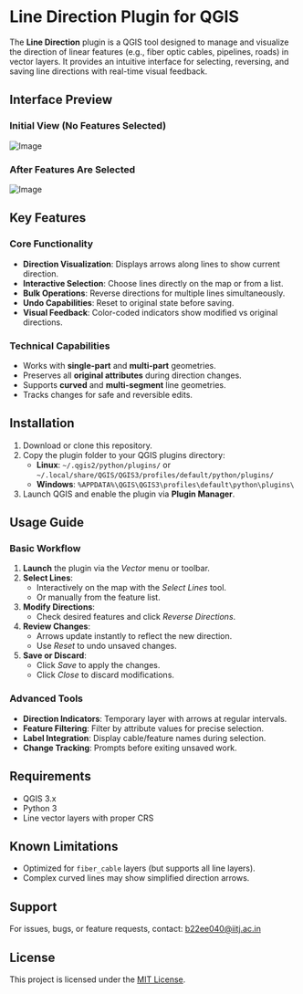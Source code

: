# Line Direction Plugin for QGIS

The **Line Direction** plugin is a QGIS tool designed to manage and visualize the direction of linear features (e.g., fiber optic cables, pipelines, roads) in vector layers. It provides an intuitive interface for selecting, reversing, and saving line directions with real-time visual feedback.


##  Interface Preview

###  Initial View (No Features Selected)
![Image](https://github.com/user-attachments/assets/282aff54-e00a-4ccb-a3d5-c3be21aa900e)

###  After Features Are Selected
![Image](https://github.com/user-attachments/assets/67e931f6-77ac-4759-99bc-0619cebbeef1)


##  Key Features

### Core Functionality
-  **Direction Visualization**: Displays arrows along lines to show current direction.
-  **Interactive Selection**: Choose lines directly on the map or from a list.
-  **Bulk Operations**: Reverse directions for multiple lines simultaneously.
-  **Undo Capabilities**: Reset to original state before saving.
-  **Visual Feedback**: Color-coded indicators show modified vs original directions.

### Technical Capabilities
-  Works with **single-part** and **multi-part** geometries.
-  Preserves all **original attributes** during direction changes.
-  Supports **curved** and **multi-segment** line geometries.
-  Tracks changes for safe and reversible edits.


##  Installation

1. Download or clone this repository.
2. Copy the plugin folder to your QGIS plugins directory:
   - **Linux**: `~/.qgis2/python/plugins/` or `~/.local/share/QGIS/QGIS3/profiles/default/python/plugins/`
   - **Windows**: `%APPDATA%\QGIS\QGIS3\profiles\default\python\plugins\`
3. Launch QGIS and enable the plugin via **Plugin Manager**.


##  Usage Guide

### Basic Workflow
1. **Launch** the plugin via the *Vector* menu or toolbar.
2. **Select Lines**:
   - Interactively on the map with the *Select Lines* tool.
   - Or manually from the feature list.
3. **Modify Directions**:
   - Check desired features and click *Reverse Directions*.
4. **Review Changes**:
   - Arrows update instantly to reflect the new direction.
   - Use *Reset* to undo unsaved changes.
5. **Save or Discard**:
   - Click *Save* to apply the changes.
   - Click *Close* to discard modifications.

### Advanced Tools
-  **Direction Indicators**: Temporary layer with arrows at regular intervals.
-  **Feature Filtering**: Filter by attribute values for precise selection.
-  **Label Integration**: Display cable/feature names during selection.
-  **Change Tracking**: Prompts before exiting unsaved work.
  

## Requirements
- QGIS 3.x
- Python 3
- Line vector layers with proper CRS


## Known Limitations
- Optimized for `fiber_cable` layers (but supports all line layers).
- Complex curved lines may show simplified direction arrows.


## Support

For issues, bugs, or feature requests, contact:
b22ee040@iitj.ac.in


## License

This project is licensed under the [MIT License](LICENSE).





